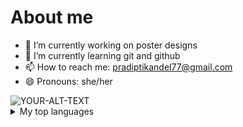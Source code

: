 # About me 


- 🔭 I’m currently working on poster designs
- 🌱 I’m currently learning git and github
- 📫 How to reach me: pradiptikandel77@gmail.com
- 😄 Pronouns: she/her
<picture>
 <source media="(prefers-color-scheme: light)" srcset="https://external-content.duckduckgo.com/iu/?u=http%3A%2F%2Fclipart-library.com%2Fimages%2F8iAb9yLrT.jpg&f=1&nofb=1&ipt=6dfb33e6e6d0d4454c89e639eed580058f3ce306ccad01ef140660a7825de15d">
 <source media="(prefers-color-scheme: dark)" srcset="https://external-content.duckduckgo.com/iu/?u=https%3A%2F%2Fc.ndtvimg.com%2F2022-09%2Fcqi3c0n_the-sun-generic_625x300_13_September_22.jpg&f=1&nofb=1&ipt=608245397d2f5eeccf965185273e2ef0a04aefa54cf1ec4ac8034b1155371619">
 <img alt="YOUR-ALT-TEXT" src="https://external-content.duckduckgo.com/iu/?u=http%3A%2F%2Fclipart-library.com%2Fimages%2F8iAb9yLrT.jpg&f=1&nofb=1&ipt=6dfb33e6e6d0d4454c89e639eed580058f3ce306ccad01ef140660a7825de15d">
</picture>

<details>
<summary>My top languages</summary>

| Rank |Languages |
|-----:|---------------|
|     1| Javascript              |
|     2|         CSS      |
|     3|           html    |


</details>

